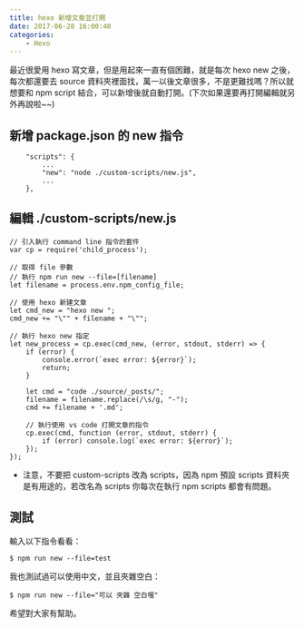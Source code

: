 ```yaml
---
title: hexo 新增文章並打開
date: 2017-06-28 16:00:40
categories:
    - Hexo
---
```


最近很愛用 hexo 寫文章，但是用起來一直有個困難，就是每次 hexo new 之後，每次都還要去 source 資料夾裡面找，萬一以後文章很多，不是更難找嗎？所以就想要和 npm script 結合，可以新增後就自動打開。(下次如果還要再打開編輯就另外再說啦~~)

<!--more-->

## 新增 package.json 的 new 指令

```
    "scripts": {
        ...
        "new": "node ./custom-scripts/new.js",
        ...
    },
```

## 編輯 ./custom-scripts/new.js

```
// 引入執行 command line 指令的套件
var cp = require('child_process');

// 取得 file 參數
// 執行 npm run new --file=[filename]
let filename = process.env.npm_config_file;

// 使用 hexo 新建文章
let cmd_new = "hexo new ";
cmd_new += "\"" + filename + "\"";

// 執行 hexo new 指定
let new_process = cp.exec(cmd_new, (error, stdout, stderr) => {
    if (error) {
        console.error(`exec error: ${error}`);
        return;
    }
    
    let cmd = "code ./source/_posts/";
    filename = filename.replace(/\s/g, "-");
    cmd += filename + '.md';

    // 執行使用 vs code 打開文章的指令
    cp.exec(cmd, function (error, stdout, stderr) {
        if (error) console.log(`exec error: ${error}`);
    });
});
```

- 注意，不要把 custom-scripts 改為 scripts，因為 npm 預設 scripts 資料夾是有用途的，若改名為 scripts 你每次在執行 npm scripts 都會有問題。

## 測試

輸入以下指令看看：

```
$ npm run new --file=test
```

我也測試過可以使用中文，並且夾雜空白：

```
$ npm run new --file="可以 夾雜 空白喔"
```

希望對大家有幫助。
